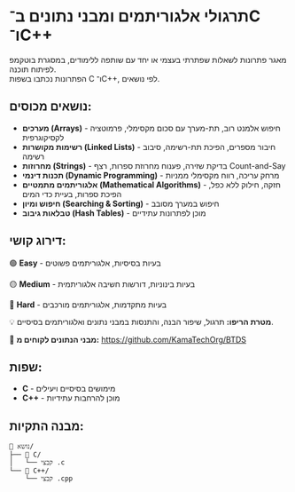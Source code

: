 # תרגולי אלגוריתמים ומבני נתונים ב־C ו־C++

מאגר פתרונות לשאלות שפתרתי בעצמי או יחד עם שותפה ללימודים, במסגרת בוטקמפ לפיתוח תוכנה.  
הפתרונות נכתבו בשפות C ו־C++, לפי נושאים.

## נושאים מכוסים:
- **מערכים (Arrays)** - חיפוש אלמנט רוב, תת-מערך עם סכום מקסימלי, פרמוטציה לקסיקוגרפית
- **רשימות מקושרות (Linked Lists)** - חיבור מספרים, הפיכת תת-רשימה, סיבוב רשימה
- **מחרוזות (Strings)** - בדיקת שזירה, פענוח מחרוזת ספרות, רצף Count-and-Say
- **תכנות דינמי (Dynamic Programming)** - מרחק עריכה, רווח מקסימלי ממניות
- **אלגוריתמים מתמטיים (Mathematical Algorithms)** - חזקה, חילוק ללא כפל, הפיכת ספרות, בעיית כדי המים
- **חיפוש ומיון (Searching & Sorting)** - חיפוש במערך מסובב
- **טבלאות גיבוב (Hash Tables)** - מוכן לפתרונות עתידיים

## דירוג קושי:
🟢 **Easy** - בעיות בסיסיות, אלגוריתמים פשוטים

🟡 **Medium** - בעיות בינוניות, דורשות חשיבה אלגוריתמית

🔴 **Hard** - בעיות מתקדמות, אלגוריתמים מורכבים

💡 **מטרת הריפו:** תרגול, שיפור הבנה, והתנסות במבני נתונים ואלגוריתמים בסיסיים.

🔗 **מבני הנתונים לקוחים מ:** https://github.com/KamaTechOrg/BTDS

## שפות:
- **C** - מימושים בסיסיים ויעילים
- **C++** - מוכן להרחבות עתידיות

## מבנה התקיות:
```
📁 נושא/
├── 📁 C/
│   └── קבצי .c 
└── 📁 C++/
    └── קבצי .cpp 

